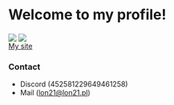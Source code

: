 # Welcome to my profile!

<img src="https://github-readme-stats.vercel.app/api/?username=lon21&show_icons=true&include_all_commits&theme=dark" align="center">
<img src="https://github-readme-stats.vercel.app/api/top-langs/?username=lon21&theme=dark" align="center">
</br>
<a href="https://lon21.pl">My site</a>
</br>

### Contact
 - Discord (452581229649461258)
 - Mail (lon21@lon21.pl)
